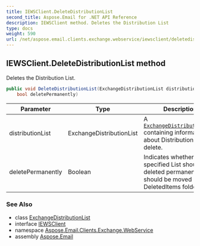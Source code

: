 ```yaml
---
title: IEWSClient.DeleteDistributionList
second_title: Aspose.Email for .NET API Reference
description: IEWSClient method. Deletes the Distribution List
type: docs
weight: 590
url: /net/aspose.email.clients.exchange.webservice/iewsclient/deletedistributionlist/
---
```

## IEWSClient.DeleteDistributionList method

Deletes the Distribution List.

```csharp
public void DeleteDistributionList(ExchangeDistributionList distributionList, 
    bool deletePermanently)
```

| Parameter | Type | Description |
| --- | --- | --- |
| distributionList | ExchangeDistributionList | A [`ExchangeDistributionList`](../../../aspose.email.clients.exchange/exchangedistributionlist/) containing information about Distribution List to delete. |
| deletePermanently | Boolean | Indicates whether the specified List should be deleted permanently or should be moved into DeletedItems folder. |

### See Also

* class [ExchangeDistributionList](../../../aspose.email.clients.exchange/exchangedistributionlist/)
* interface [IEWSClient](../)
* namespace [Aspose.Email.Clients.Exchange.WebService](../../iewsclient/)
* assembly [Aspose.Email](../../../)


